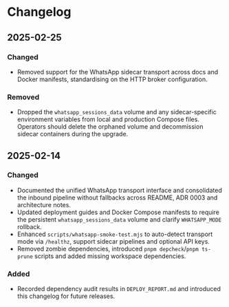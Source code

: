 # Changelog

## 2025-02-25

### Changed
- Removed support for the WhatsApp sidecar transport across docs and Docker manifests, standardising on the HTTP broker configuration.

### Removed
- Dropped the `whatsapp_sessions_data` volume and any sidecar-specific environment variables from local and production Compose files. Operators should delete the orphaned volume and decommission sidecar containers during the upgrade.

## 2025-02-14

### Changed
- Documented the unified WhatsApp transport interface and consolidated the inbound pipeline without fallbacks across README, ADR 0003 and architecture notes.
- Updated deployment guides and Docker Compose manifests to require the persistent `whatsapp_sessions_data` volume and clarify `WHATSAPP_MODE` rollback.
- Enhanced `scripts/whatsapp-smoke-test.mjs` to auto-detect transport mode via `/healthz`, support sidecar pipelines and optional API keys.
- Removed zombie dependencies, introduced `pnpm depcheck`/`pnpm ts-prune` scripts and added missing workspace dependencies.

### Added
- Recorded dependency audit results in `DEPLOY_REPORT.md` and introduced this changelog for future releases.
